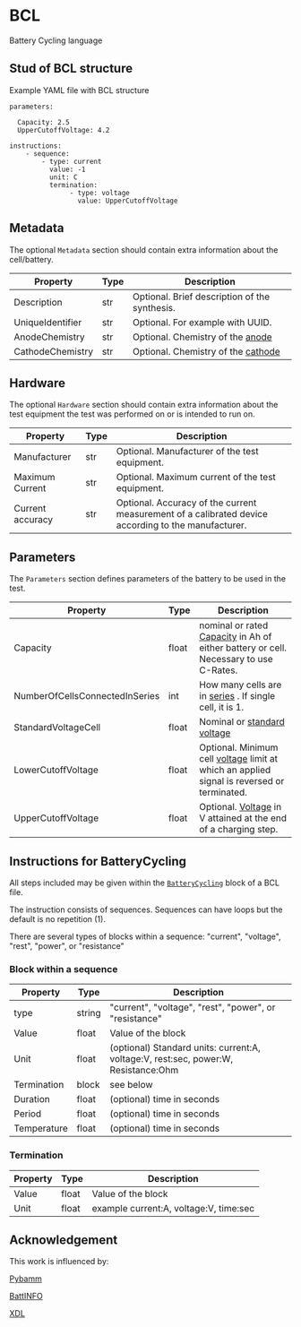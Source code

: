 # BCL
Battery Cycling language

## Stud of BCL structure

Example YAML file with BCL structure

```
parameters:

  Capacity: 2.5
  UpperCutoffVoltage: 4.2

instructions: 
    - sequence:
        - type: current
          value: -1
          unit: C
          termination:
               - type: voltage
                 value: UpperCutoffVoltage
```


## Metadata

The optional ``Metadata`` section should contain extra information about the cell/battery.

| Property  | Type | Description |
| ------------- | ------------- | -------------|
| Description  | str | Optional. Brief description of the synthesis.
| UniqueIdentifier  | str | Optional. For example with UUID.
| AnodeChemistry | str | Optional. Chemistry of the [anode](https://emmo-repo.github.io/domain-electrochemistry/electrochemistry.html#electrochemistry_b6319c74_d2ce_48c0_a75a_63156776b302) 
| CathodeChemistry | str | Optional. Chemistry of the [cathode](http://emmo.info/electrochemistry#electrochemistry_35c650ab_3b23_4938_b312_1b0dede2e6d5)

## Hardware

The optional ``Hardware`` section should contain extra information about the test equipment the test was performed on or is intended to run on.

| Property  | Type | Description |
| ------------- | ------------- | -------------|
| Manufacturer  | str | Optional. Manufacturer of the test equipment.
| Maximum Current  | str | Optional. Maximum current of the test equipment.
| Current accuracy  | str | Optional. Accuracy of the current measurement of a calibrated device according to the manufacturer.

## Parameters

The  ``Parameters`` section defines parameters of the battery to be used in the test.

| Property  | Type | Description |
| ------------- | ------------- | -------------|
| Capacity  | float | nominal or rated [Capacity](http://emmo.info/battery#battery_df6bdaa9_5275_4a02_a592_adafd4e5c3c3) in Ah of either battery or cell. Necessary to use C-Rates.
| NumberOfCellsConnectedInSeries | int | How many cells are in [series](http://emmo.info/electrochemistry#electrochemistry_9d6a52ed_a53d_4327_a391_f173677a4b1d) . If single cell, it is 1.
| StandardVoltageCell | float | Nominal or [standard voltage](http://emmo.info/battery#battery_3fcdc2ab_f458_4940_b218_6a10d1764567)
| LowerCutoffVoltage | float | Optional. Minimum cell [voltage](http://emmo.info/electrochemistry#electrochemistry_7e53fa42_cf93_4d6e_b753_6f0ef3034648) limit at which an applied signal is reversed or terminated.
| UpperCutoffVoltage| float | Optional. [Voltage](http://emmo.info/electrochemistry#electrochemistry_6dcd5baf_58cd_43f5_a692_51508e036c88) in V attained at the end of a charging step.

## Instructions for BatteryCycling

All steps included may be given within the [``BatteryCycling``](http://emmo.info/battery#battery_1d33b96d_f362_41e5_b670_d33cd6a7ab28) block of a BCL file.

The instruction consists of sequences. Sequences can have loops but the default is no repetition (1).

There are several types of blocks within a sequence: "current", "voltage", "rest", "power", or "resistance"

### Block within a sequence

| Property  | Type | Description |
| ------------- | ------------- | -------------|
| type | string | "current", "voltage", "rest", "power", or "resistance"
| Value | float | Value of the block
| Unit | float | (optional) Standard units: current:A, voltage:V, rest:sec, power:W, Resistance:Ohm
| Termination | block | see below
| Duration | float | (optional) time in seconds
| Period | float | (optional) time in seconds
| Temperature | float | (optional) time in seconds

### Termination

| Property  | Type | Description |
| ------------- | ------------- | -------------|
| Value | float | Value of the block
| Unit | float | example current:A, voltage:V, time:sec

## Acknowledgement

This work is influenced by:

[Pybamm](https://github.com/pybamm-team/PyBaMM)

[BattINFO](https://emmo-repo.github.io/domain-battery/index.html)

[XDL](https://croningroup.gitlab.io/chemputer/xdl/index.html)